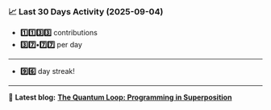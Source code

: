 <!--START_STATS-->
### 📈 Last 30 Days Activity (2025-09-04)  
- **1️⃣1️⃣3️⃣3️⃣** contributions  
- **3️⃣7️⃣•7️⃣7️⃣** per day
---
- **9️⃣6️⃣** day streak!
---
📝 **Latest blog:** [**The Quantum Loop: Programming in Superposition**](https://andriak.com/blog/quantum-loop)
<!--END_STATS-->
